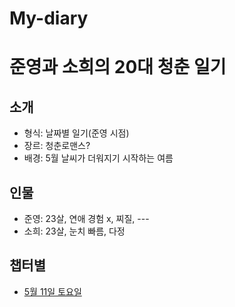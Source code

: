 # My-diary
# 준영과 소희의 20대 청춘 일기

## 소개
- 형식: 날짜별 일기(준영 시점)
- 장르: 청춘로맨스?
- 배경: 5월 날씨가 더워지기 시작하는 여름

## 인물
- 준영: 23살, 연애 경험 x, 찌질, ---
- 소희: 23살, 눈치 빠름, 다정

## 챕터별
- [5월 11일 토요일](Chapters/0511(SAT).md)